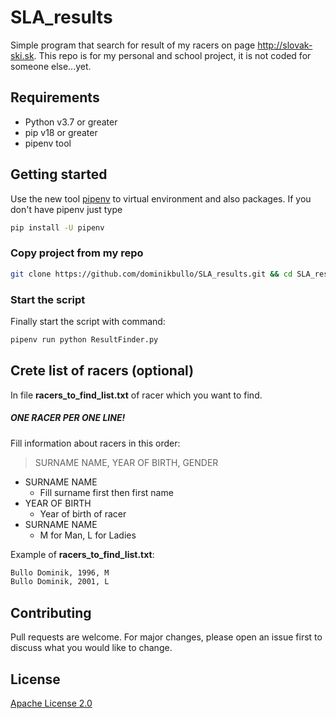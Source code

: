 # SLA_results
Simple program that search for result of my racers on page http://slovak-ski.sk.
This repo is for my personal and school project, it is not coded for someone else...yet.

## Requirements
* Python v3.7 or greater
* pip v18 or greater
* pipenv tool
  
## Getting started

Use the new tool [pipenv](https://pipenv.readthedocs.io/en/latest/) to virtual environment and also packages.
If you don't have pipenv just type
```bash
pip install -U pipenv
 ```
### Copy project from my repo
```bash
git clone https://github.com/dominikbullo/SLA_results.git && cd SLA_results
```

### Start the script
Finally start the script with command:
```bash
pipenv run python ResultFinder.py
```
## Crete list of racers (optional)
In file **racers_to_find_list.txt** of racer which you want to find.

##### ONE RACER PER ONE LINE!
Fill information about racers in this order:
> SURNAME NAME, YEAR OF BIRTH, GENDER

* SURNAME NAME
  * Fill surname first then first name
* YEAR OF BIRTH
  * Year of birth of racer
* SURNAME NAME
  * M for Man, L for Ladies

Example of **racers_to_find_list.txt**:
```bash
Bullo Dominik, 1996, M
Bullo Dominik, 2001, L
```



## Contributing
Pull requests are welcome. For major changes, please open an issue first to discuss what you would like to change.

## License
[Apache License 2.0](https://choosealicense.com/licenses/apache-2.0/#)